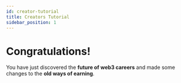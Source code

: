 ```yaml
---
id: creator-tutorial
title: Creators Tutorial
sidebar_position: 1
---
```


# Congratulations!

You have just discovered the **future of web3 careers** and made some changes to the **old ways of earning**.

